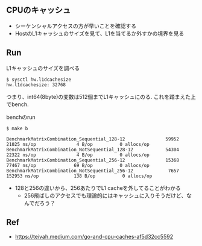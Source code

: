 ## CPUのキャッシュ
* シーケンシャルアクセスの方が早いことを確認する
* HostのL1キャッシュのサイズを見て、L1を当てるか外すかの境界を見る

## Run
L1キャッシュのサイズを調べる
```
$ sysctl hw.l1dcachesize
hw.l1dcachesize: 32768
```
つまり、int64(8byte)の変数は512個までL1キャッシュにのる.
これを踏まえた上でbench.

benchのrun
```
$ make b

BenchmarkMatrixCombination_Sequential_128-12               59952             21025 ns/op               4 B/op          0 allocs/op
BenchmarkMatrixCombination_NotSequential_128-12            54304             22322 ns/op               4 B/op          0 allocs/op
BenchmarkMatrixCombination_Sequential_256-12               15368             77467 ns/op              69 B/op          0 allocs/op
BenchmarkMatrixCombination_NotSequential_256-12             7657            152953 ns/op             138 B/op          0 allocs/op
```

* 128と256の違いから、256あたりでL1 cacheを外してることがわかる
  * 256飛ばしのアクセスでも理論的にはキャッシュに入りそうだけど、なんでだろう？

## Ref
* https://teivah.medium.com/go-and-cpu-caches-af5d32cc5592